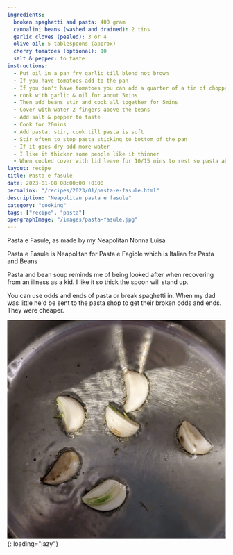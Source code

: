 ```yaml
---
ingredients:
  broken spaghetti and pasta: 400 gram
  cannalini beans (washed and drained): 2 tins
  garlic cloves (peeled): 3 or 4
  olive oil: 5 tablespoons (approx)
  cherry tomatoes (optional): 10
  salt & pepper: to taste
instructions:
  - Put oil in a pan fry garlic till blond not brown
  - If you have tomatoes add to the pan
  - If you don't have tomatoes you can add a quarter of a tin of chopped tomatoes or leave them out entirely
  - cook with garlic & oil for about 5mins
  - Then add beans stir and cook all together for 5mins
  - Cover with water 2 fingers above the beans
  - Add salt & pepper to taste
  - Cook for 20mins
  - Add pasta, stir, cook till pasta is soft
  - Stir often to stop pasta sticking to bottom of the pan
  - If it goes dry add more water
  - I like it thicker some people like it thinner
  - When cooked cover with lid leave for 10/15 mins to rest so pasta absorbs the sauce
layout: recipe
title: Pasta e fasule
date: 2023-01-08 08:00:00 +0100
permalink: "/recipes/2023/01/pasta-e-fasule.html"
description: "Neapolitan pasta e fasule"
category: "cooking"
tags: ["recipe", "pasta"]
opengraphImage: "/images/pasta-fasule.jpg"
---
```


Pasta e Fasule, as made by my Neapolitan Nonna Luisa

Pasta e Fasule is Neapolitan for Pasta e Fagiole which is Italian for Pasta and Beans

Pasta and bean soup reminds me of being looked after when recovering from an illness as a kid. I like it so thick the spoon will stand up.

<!--alex disable he-her dad-mom-->

You can use odds and ends of pasta or break spaghetti in. When my dad was little he'd be sent to the pasta shop to get their broken odds and ends. They were cheaper.

![steps in making pasta fasule as a gif](/images/pasta-fasule.gif){: loading="lazy"}
